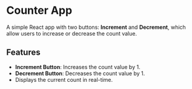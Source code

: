 # Counter App

A simple React app with two buttons: **Increment** and **Decrement**, which allow users to increase or decrease the count value.

## Features

- **Increment Button**: Increases the count value by 1.
- **Decrement Button**: Decreases the count value by 1.
- Displays the current count in real-time.

